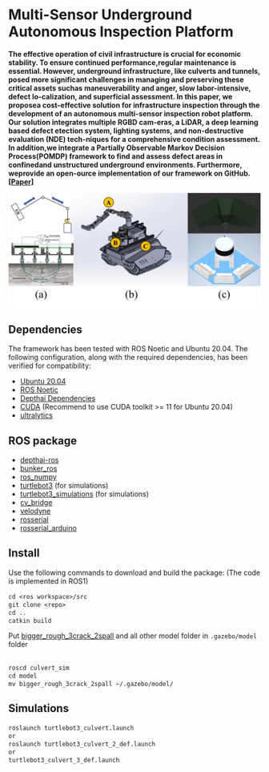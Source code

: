 # Multi-Sensor Underground Autonomous Inspection Platform

**The effective operation of civil infrastructure is crucial for economic stability. To ensure continued performance,regular maintenance is essential. However, underground infrastructure, like culverts and tunnels, posed more significant challenges in managing and preserving these critical assets suchas maneuverability and anger, slow labor-intensive, defect lo-calization, and superficial assessment. In this paper, we proposea cost-effective solution for infrastructure inspection through the development of an autonomous multi-sensor inspection robot platform. Our solution integrates multiple RGBD cam-eras, a LiDAR, a deep learning based defect etection system, lighting systems, and non-destructive evaluation (NDE) tech-niques for a comprehensive condition assessment. In addition,we integrate a Partially Observable Markov Decision Process(POMDP) framework to find and assess defect areas in confinedand unstructured underground environments. Furthermore, weprovide an open-ource implementation of our framework on GitHub. [[Paper](https://github.com/aralab-unr/MUAIP/blob/main/paper/ICRA2025_Chuong-1_compressed.pdf)]**
<p align='center'>
    <img src="./pic/robot.png" alt="drawing" width="800"/>
</p>

## Dependencies
The framework has been tested with ROS Noetic and Ubuntu 20.04. The following configuration, along with the required dependencies, has been verified for compatibility:

- [Ubuntu 20.04](https://releases.ubuntu.com/focal/)
- [ROS Noetic](http://wiki.ros.org/noetic/Installation/Ubuntu) 
- [Depthai Dependencies](https://docs.luxonis.com/software/ros/depthai-ros/build/)
- [CUDA](https://developer.nvidia.com/cuda-downloads) (Recommend to use CUDA toolkit >= 11 for Ubuntu 20.04)
- [ultralytics](https://github.com/ultralytics)

## ROS package
- [depthai-ros](https://github.com/luxonis/depthai-ros/tree/noetic)
- [bunker_ros](https://github.com/agilexrobotics/bunker_ros)
- [ros_numpy](https://github.com/eric-wieser/ros_numpy)
- [turtlebot3](https://github.com/ROBOTIS-GIT/turtlebot3) (for simulations)
- [turtlebot3_simulations](https://github.com/ROBOTIS-GIT/turtlebot3_simulations) (for simulations)
- [cv_bridge](https://github.com/ros-perception/vision_opencv)
- [velodyne](https://github.com/ros-drivers/velodyne)
- [rosserial](https://github.com/ros-drivers/rosserial)
- [rosserial_arduino](http://wiki.ros.org/rosserial_arduino/Tutorials/Arduino%20IDE%20Setup)

## Install
Use the following commands to download and build the package: (The code is implemented in ROS1)
```
cd <ros workspace>/src
git clone <repo>
cd ..
catkin build 
```
Put [bigger_rough_3crack_2spall](https://github.com/khuechuong/culvert_sim/tree/main/model/bigger_rough_3crack_2spall) and all other model folder in ```.gazebo/model``` folder

```

roscd culvert_sim
cd model
mv bigger_rough_3crack_2spall ~/.gazebo/model/
```

## Simulations
```
roslaunch turtlebot3_culvert.launch
or
roslaunch turtlebot3_culvert_2_def.launch
or
turtlebot3_culvert_3_def.launch
```
